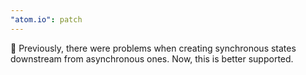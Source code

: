 ```yaml
---
"atom.io": patch
---
```


🐛 Previously, there were problems when creating synchronous states downstream from asynchronous ones. Now, this is better supported.
